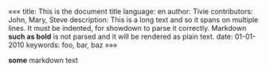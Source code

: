 «««
title: This is the document title
language: en
author: Tivie
contributors: John, Mary, Steve
description: This is a long text and so it
    spans on multiple lines.
    It must be indented,
    for showdown to parse it correctly.
    Markdown **such as bold** is not parsed
    and it will be rendered as plain text.
date: 01-01-2010
keywords: foo, bar, baz
»»»

**some** markdown text
